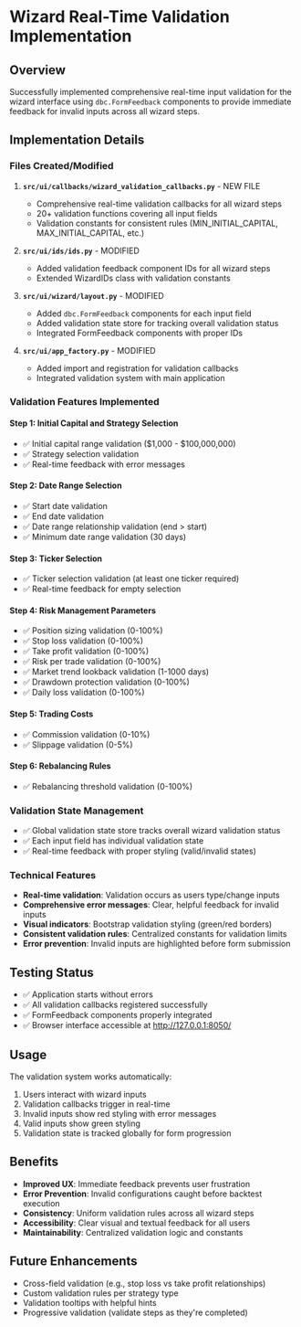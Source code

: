 # Wizard Real-Time Validation Implementation

## Overview
Successfully implemented comprehensive real-time input validation for the wizard interface using `dbc.FormFeedback` components to provide immediate feedback for invalid inputs across all wizard steps.

## Implementation Details

### Files Created/Modified

1. **`src/ui/callbacks/wizard_validation_callbacks.py`** - NEW FILE
   - Comprehensive real-time validation callbacks for all wizard steps
   - 20+ validation functions covering all input fields
   - Validation constants for consistent rules (MIN_INITIAL_CAPITAL, MAX_INITIAL_CAPITAL, etc.)

2. **`src/ui/ids/ids.py`** - MODIFIED
   - Added validation feedback component IDs for all wizard steps
   - Extended WizardIDs class with validation constants

3. **`src/ui/wizard/layout.py`** - MODIFIED
   - Added `dbc.FormFeedback` components for each input field
   - Added validation state store for tracking overall validation status
   - Integrated FormFeedback components with proper IDs

4. **`src/ui/app_factory.py`** - MODIFIED
   - Added import and registration for validation callbacks
   - Integrated validation system with main application

### Validation Features Implemented

#### Step 1: Initial Capital and Strategy Selection
- ✅ Initial capital range validation ($1,000 - $100,000,000)
- ✅ Strategy selection validation
- ✅ Real-time feedback with error messages

#### Step 2: Date Range Selection
- ✅ Start date validation
- ✅ End date validation
- ✅ Date range relationship validation (end > start)
- ✅ Minimum date range validation (30 days)

#### Step 3: Ticker Selection
- ✅ Ticker selection validation (at least one ticker required)
- ✅ Real-time feedback for empty selection

#### Step 4: Risk Management Parameters
- ✅ Position sizing validation (0-100%)
- ✅ Stop loss validation (0-100%)
- ✅ Take profit validation (0-100%)
- ✅ Risk per trade validation (0-100%)
- ✅ Market trend lookback validation (1-1000 days)
- ✅ Drawdown protection validation (0-100%)
- ✅ Daily loss validation (0-100%)

#### Step 5: Trading Costs
- ✅ Commission validation (0-10%)
- ✅ Slippage validation (0-5%)

#### Step 6: Rebalancing Rules
- ✅ Rebalancing threshold validation (0-100%)

### Validation State Management
- ✅ Global validation state store tracks overall wizard validation status
- ✅ Each input field has individual validation state
- ✅ Real-time feedback with proper styling (valid/invalid states)

### Technical Features
- **Real-time validation**: Validation occurs as users type/change inputs
- **Comprehensive error messages**: Clear, helpful feedback for invalid inputs
- **Visual indicators**: Bootstrap validation styling (green/red borders)
- **Consistent validation rules**: Centralized constants for validation limits
- **Error prevention**: Invalid inputs are highlighted before form submission

## Testing Status
- ✅ Application starts without errors
- ✅ All validation callbacks registered successfully
- ✅ FormFeedback components properly integrated
- ✅ Browser interface accessible at http://127.0.0.1:8050/

## Usage
The validation system works automatically:
1. Users interact with wizard inputs
2. Validation callbacks trigger in real-time
3. Invalid inputs show red styling with error messages
4. Valid inputs show green styling
5. Validation state is tracked globally for form progression

## Benefits
- **Improved UX**: Immediate feedback prevents user frustration
- **Error Prevention**: Invalid configurations caught before backtest execution
- **Consistency**: Uniform validation rules across all wizard steps
- **Accessibility**: Clear visual and textual feedback for all users
- **Maintainability**: Centralized validation logic and constants

## Future Enhancements
- Cross-field validation (e.g., stop loss vs take profit relationships)
- Custom validation rules per strategy type
- Validation tooltips with helpful hints
- Progressive validation (validate steps as they're completed)
